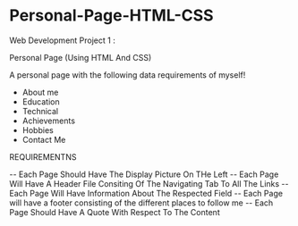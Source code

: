 # Personal-Page-HTML-CSS
Web Development Project 1 :

Personal Page (Using HTML And CSS)

A personal page with the following data requirements of myself!

- About me
- Education
- Technical 
- Achievements
- Hobbies
- Contact Me

REQUIREMENTNS

-- Each Page Should Have The Display Picture On THe Left
-- Each Page Will Have A Header File Consiting Of The Navigating Tab To All The Links
-- Each Page Will Have Information About The Respected Field
-- Each Page will have a footer consisting of the different places to follow me 
-- Each Page Should Have A Quote With Respect To The Content
